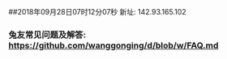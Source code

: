 ##2018年09月28日07时12分07秒 新址: 142.93.165.102
### 兔友常见问题及解答: https://github.com/wanggonging/d/blob/w/FAQ.md
